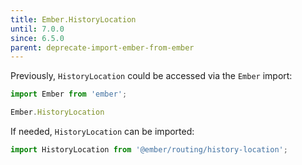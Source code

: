 ```yaml
---
title: Ember.HistoryLocation
until: 7.0.0
since: 6.5.0
parent: deprecate-import-ember-from-ember
---
```



Previously, `HistoryLocation` could be accessed via the `Ember` import:
```js
import Ember from 'ember';

Ember.HistoryLocation
```

If needed, `HistoryLocation` can be imported:
```js
import HistoryLocation from '@ember/routing/history-location';
```
